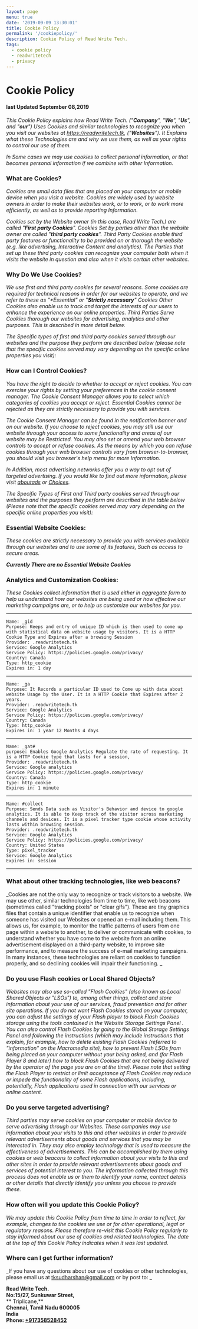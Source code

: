 ```yaml
---
layout: page
menu: true
date: '2019-09-09 13:30:01'
title: Cookie Policy
permalink: '/cookiepolicy/'
description: Cookie Policy of Read Write Tech.
tags:
  - cookie policy
  - readwritetech
  - privacy
---
```

# Cookie Policy

#### last Updated September 08,2019

_This Cookie Policy explains how Read Write Tech. ("**Company**", "**We**", "**Us**", and "**our**") Uses Cookies and similar technologies to recognize you when you visit our websites at <https://readwritetech.tk>, ("**Websites**"). It Explains what these Technologies are and why we use them, as well as your rights to control our use of them._

_In Some cases we may use cookies to collect personal information, or that becomes personal information if we combine with other Information._

### What are Cookies?

_Cookies are small data files that are placed on your computer or mobile device when you visit a website. Cookies are widely used by website owners in order to make their websites work, or to work, or to work more efficiently, as well as to provide reporting Information._

_Cookies set by the Website owner (in this case, Read Write Tech.) are called "**First party Cookies**". Cookies Set by parties other than the website owner are called "**third party cookies**". Third Party Cookies enable third party features or functionality to be provided on or thorough the website (e.g. like advertising, Interactive Content and analytics). The Parties that set up these third party cookies can recognize your computer both when it visits the website in question and also when it visits certain other websites._

### Why Do We Use Cookies?

_We use first and third party cookies for several reasons. Some cookies are required for technical reasons in order for our websites to operate, and we refer to these as "**Essential*" or "**Strictly necessary**" Cookies Other Cookies also enable us to track and target the interests of our users to enhance the experience on our online properties. Third Parties Serve Cookies thorough our websites for advertising, analytics and other purposes. This is described in more detail below._

_The Specific types of first and third party cookies served through our websites and the purpose they perform are described below (please note that the specific cookies served may vary depending on the specific online properties you visit):_

### How can I Control Cookies?

_You have the right to decide to whether to accept or reject cookies. You can exercise your rights by setting your preferences in the cookie consent manager. The Cookie Consent Manager allows you to select which categories of cookies you accept or reject. Essential Cookies cannot be rejected as they are strictly necessary to provide you with services._

_The Cookie Consent Manager can be found in the notification banner and on our website. If you choose to reject cookies, you may still use our website through your access to some functionality and areas of our website may be Restricted. You may also set or amend your web browser controls to accept or refuse cookies. As the means by which you can refuse cookies through your web browser controls vary from browser-to-browser, you should visit you browser's help menu for more Information._

_In Addition, most advertising networks offer you a way to opt out of targeted advertising. If you would like to find out more information, please visit [aboutads](https://www.aboutads.info/choices/) or [Choices](https://www.youronlinechoices.com)._

_The Specific Types of First and Third party cookies served through our websites and the purposes they perform are described in the table below (Please note that the specific cookies served may vary depending on the specific online properties you visit):_

### Essential Website Cookies:
 
_These cookies are strictly necessary to provide you with services available through our websites and to use some of its features, Such as access to secure areas._

_**Currently There are no Essential Website Cookies**_

### Analytics and Customization Cookies:

_These Cookies collect information that is used either in aggregate form to help us understand how our websites are being used or how effective our marketing campaigns are, or to help us customize our websites for you._

***
```
Name: _gid
Purpose: Keeps and entry of unique ID which is then used to come up with statistical data on website usage by visitors. It is a HTTP Cookie Type and Expires after a browsing Session
Provider: .readwritetech.tk
Service: Google Analytics
Service Policy: https://policies.google.com/privacy/
Country: Canada
Type: http_cookie
Expires in: 1 day
```
***
```
Name: _ga
Purpose: It Records a particular ID used to Come up with data about website Usage by the User. It is a HTTP Cookie that Expires after 2 years.
Provider: .readwritetech.tk
Service: Google Analytics
Service Policy: https://policies.google.com/privacy/
Country: Canada
Type: http_cookie
Expires in: 1 year 12 Months 4 days
```
***
```
Name: _gat#
purpose: Enables Google Analytics Regulate the rate of requesting. It is a HTTP Cookie type that lasts for a session,
Provider: .readwritetech.tk
Service: Google analytics
Service Policy: https://policies.google.com/privacy/
Country: Canada
Type: http_cookie
Expires in: 1 minute
```
***
```
Name: #collect
Purpose: Sends Data such as Visitor's Behavior and device to google analytics. It is able to Keep track of the visitor across marketing channels and devices. It is a pixel tracker type cookie whose activity lasts within browsing session.
Provider: .readwritetech.tk
Service: Google Analytics
Service Policy: https://policies.google.com/privacy/
Country: United States
Type: pixel_tracker
Service: Google Analytics 
Expires in: session
```
***

### What about other tracking technologies, like web beacons?

_Cookies are not the only way to recognize or track visitors to a website. We may use other, similar
 technologies from time to time, like web beacons (sometimes called "tracking pixels" or "clear gifs").
 These are tiny graphics files that contain a unique identifier that enable us to recognize when someone
has visited our Websites or opened an e-mail including them. This allows us, for example, to
 monitor the traffic patterns of users from one page within a website to another, to deliver or
 communicate with cookies, to understand whether you have come to the website from an online
 advertisement displayed on a third-party website, to improve site performance, and to measure the
success of e-mail marketing campaigns. In many instances, these technologies are reliant on cookies
 to function properly, and so declining cookies will impair their functioning.
_

### Do you use Flash cookies or Local Shared Objects?

_Websites may also use so-called "Flash Cookies" (also known as Local Shared Objects or "LSOs") to,
 among other things, collect and store information about your use of our services, fraud prevention and
 for other site operations.
If you do not want Flash Cookies stored on your computer, you can adjust the settings of your Flash
 player to block Flash Cookies storage using the tools contained in the Website Storage Settings Panel .
 You can also control Flash Cookies by going to the Global Storage Settings Panel and following the
instructions (which may include instructions that explain, for example, how to delete existing Flash
 Cookies (referred to "information" on the Macromedia site), how to prevent Flash LSOs from being placed on your computer without your being asked, and (for Flash Player 8 and later) how to block
Flash Cookies that are not being delivered by the operator of the page you are on at the time).
 Please note that setting the Flash Player to restrict or limit acceptance of Flash Cookies may reduce or
 impede the functionality of some Flash applications, including, potentially, Flash applications used in
connection with our services or online content._

### Do you serve targeted advertising?

_Third parties may serve cookies on your computer or mobile device to serve advertising through our Websites. These companies may use information about your visits to this and other websites in order to
 provide relevant advertisements about goods and services that you may be interested in. They may
also employ technology that is used to measure the effectiveness of advertisements. This can be
 accomplished by them using cookies or web beacons to collect information about your visits to this and
 other sites in order to provide relevant advertisements about goods and services of potential interest to
 you. The information collected through this process does not enable us or them to identify your name,
 contact details or other details that directly identify you unless you choose to provide these._

### How often will you update this Cookie Policy?

_We may update this Cookie Policy from time to time in order to reflect, for example, changes to the
 cookies we use or for other operational, legal or regulatory reasons. Please therefore re-visit this
 Cookie Policy regularly to stay informed about our use of cookies and related technologies.
 The date at the top of this Cookie Policy indicates when it was last updated._

### Where can I get further information?

_If you have any questions about our use of cookies or other technologies, please email us at
 tksudharshan@gmail.com or by post to:
_

**Read Write Tech.**\
**No:15/27, Sunkuwar Street,**\
** Triplicane,**\
**Chennai, Tamil Nadu 600005**\
**India**\
**Phone: [+917358528452](tel:+917358528452)**
